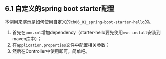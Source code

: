 ## 6.1 自定义的spring boot starter配置

本例用来演示是如何使用自定义的`ch06_01_spring-boot-starter-hello`的。

1. 首先在`pom.xml`增加dependency（starter-hello要先使用`mvn install`安装到maven库中）；
2. 在`application.properties`文件中配置相关参数；
2. 然后在Controller中使用即可，简单吧。
